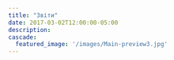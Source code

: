 ```yaml
---
title: "Звіти"
date: 2017-03-02T12:00:00-05:00
description:
cascade:
  featured_image: '/images/Main-preview3.jpg'
---
```


